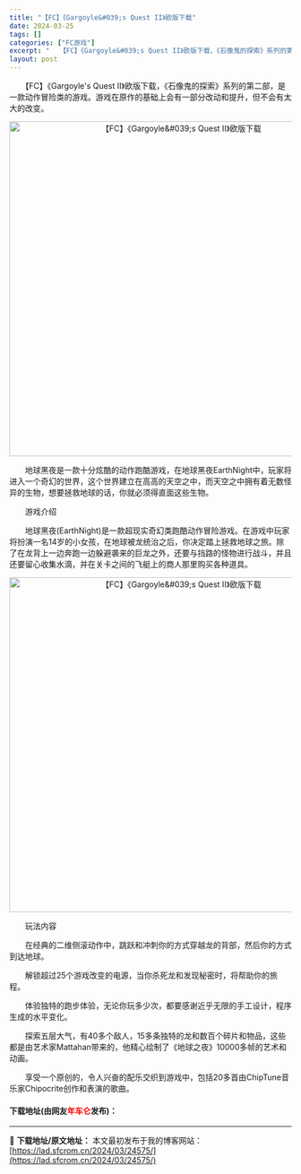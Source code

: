 ```yaml
---
title: "【FC】《Gargoyle&#039;s Quest II》欧版下载"
date: 2024-03-25
tags: []
categories: ["FC游戏"]
excerpt: "　　【FC】《Gargoyle&#039;s Quest II》欧版下载，《石像鬼的探索》系列的第二部，是一款动作冒险类的游戏。游戏在原作的基础上会有一部分改动和提升，但不会有太大的改变。 　　地球黑夜是一款十分炫酷的动作跑酷游戏，在地球黑夜EarthNight中，玩家将进入一个奇幻的世界，这个世界建&hellip;"
layout: post
---
```


 <p>　　【FC】《Gargoyle&#39;s Quest II》欧版下载，《石像鬼的探索》系列的第二部，是一款动作冒险类的游戏。游戏在原作的基础上会有一部分改动和提升，但不会有太大的改变。</p> <p align="center"><img align="" border="0" src="https://lad.sfcrom.cn/wp-content/uploads/2024/03/20240325_6601918b45e75.png" width="598" alt="【FC】《Gargoyle&amp;#039;s Quest II》欧版下载" /></p> <p>　　地球黑夜是一款十分炫酷的动作跑酷游戏，在地球黑夜EarthNight中，玩家将进入一个奇幻的世界，这个世界建立在高高的天空之中，而天空之中拥有着无数怪异的生物，想要拯救地球的话，你就必须得直面这些生物。</p> <p>　　游戏介绍</p> <p>　　地球黑夜(EarthNight)是一款超现实奇幻类跑酷动作冒险游戏。在游戏中玩家将扮演一名14岁的小女孩，在地球被龙统治之后，你决定踏上拯救地球之旅。除了在龙背上一边奔跑一边躲避袭来的巨龙之外，还要与挡路的怪物进行战斗，并且还要留心收集水滴，并在关卡之间的飞艇上的商人那里购买各种道具。</p> <p align="center"><img align="" border="0" src="https://lad.sfcrom.cn/wp-content/uploads/2024/03/20240325_6601918c6a610.png" width="598" alt="【FC】《Gargoyle&amp;#039;s Quest II》欧版下载" /></p> <p>　　玩法内容</p> <p>　　在经典的二维侧滚动作中，跳跃和冲刺你的方式穿越龙的背部，然后你的方式到达地球。</p> <p>　　解锁超过25个游戏改变的电源，当你杀死龙和发现秘密时，将帮助你的旅程。</p> <p>　　体验独特的跑步体验，无论你玩多少次，都要感谢近乎无限的手工设计，程序生成的水平变化。</p> <p>　　探索五层大气，有40多个敌人，15多条独特的龙和数百个碎片和物品，这些都是由艺术家Mattahan带来的，他精心绘制了《地球之夜》10000多帧的艺术和动画。</p> <p>　　享受一个原创的，令人兴奋的配乐交织到游戏中，包括20多首由ChipTune音乐家Chipocrite创作和表演的歌曲。</p> <p><h4>下载地址(由网友<font color="red">年车仑</font>发布)：</h4></p> 

---
📖 **下载地址/原文地址：** 本文最初发布于我的博客网站：[https://lad.sfcrom.cn/2024/03/24575/](https://lad.sfcrom.cn/2024/03/24575/)
